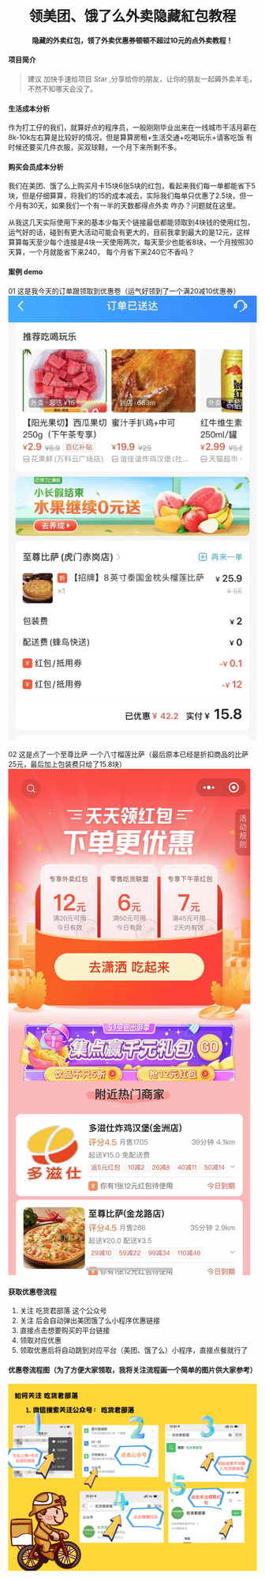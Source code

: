 <div align="center">
<br/>
<br/>
   <h1 align="center">
  领美团、饿了么外卖隐藏紅包教程
   </h1>
    <h4 align="center">
    隐藏的外卖红包，领了外卖优惠券顿顿不超过10元的点外卖教程！
  </h4> 
</div>

#### 项目简介
>建议 加快手速给项目 Star ,分享给你的朋友，让你的朋友一起薅外卖羊毛，不然不知哪天会没了。

#### 生活成本分析
作为打工仔的我们，就算好点的程序员，一般刚刚毕业出来在一线城市干活月薪在8k-10k左右算是比较好的情况，但是算算房租+生活交通+吃喝玩乐+请客吃饭
有时候还要买几件衣服，买双球鞋，一个月下来所剩不多。

#### 购买会员成本分析
我们在美团、饿了么上购买月卡15块6张5块的红包，看起来我们每一单都能省下5块，但是仔细算算，将我们的15的成本减去，实际我们每单只优惠了2.5块，但一个月有30天，如果我们一个有一半的天数都得点外卖
咋办？问题就在这里。

从我这几天实际使用下来的基本少每天个链接最低都能领取到4块钱的使用红包， 运气好的话，碰到有更大活动可能会有更大的，目前我拿到最大的是12元，这样算算每天至少每个连接是4块一天使用两次，每天至少也能省8块，一个月按照30天算，一个月就能省下来240，
每个月省下来240它不香吗？

#### 案例 demo
01 这是我今天的订单跟领取到优惠卷（运气好领到了一个满20减10优惠券）
![img.png](img.png)

02 这是点了一个至尊比萨 一个八寸榴莲比萨（最后原本已经是折扣商品的比萨25元，最后加上包装费只给了15.8块）
![img_1.png](img_1.png)

#### 获取优惠卷流程
1. 关注 吃货君部落 这个公众号
2. 关注 后会自动弹出美团饿了么小程序优惠链接
3. 直接点击想要购买的平台链接
4. 领取对应优惠
5. 领取优惠后将自动跳到对应平台（美团、饿了么）小程序，直接点餐就行了

#### 优惠卷流程图（为了方便大家领取，我将关注流程画一个简单的图片供大家参考）
![img_3.png](img_3.png)
